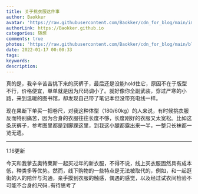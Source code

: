 ```yaml
---
title: 关于挑衣服这件事
author: Baokker
avatar: 'https://raw.githubusercontent.com/Baokker/cdn_for_blog/main/img/custom/avatar.jpg'
authorLink: https://Baokker.github.io
categories: 随想
comments: true
photos: 'https://raw.githubusercontent.com/Baokker/cdn_for_blog/main/blog_imgs/defaultImages.jpg'
date: 2022-01-17 00:00:33
tags:
keywords:
description:
---
```








真的是，我辛辛苦苦挑下来的灰裤子，最后还是没能hold住它，原因不在于版型不行，价格便宜，单单就是因为尺码调小了。就好像你全副武装，穿过严寒的小路，来到温暖的图书馆，却发现自己带了笔记本但没带充电线一样。

现在果断下单买一把卷尺，对我这种体型（180/60kg）的人来说，有时候挑衣服反而特别痛苦，因为合身的衣服往往长度不够，长度刚好的衣服又太宽松。比如这条灰裤子，参考图里都是到脚踝这里，到我这小腿都露出来一半，一整只长袜都一览无遗。

---

1.16更新

今天和我爹去奥特莱斯一起买过年的新衣服，不得不说，线上买衣服固然具有成本低，种类多等优势。然而，线下购物的一些特点是无法被取代的，例如，和一起逛街的人的陪伴与沟通，亲手摸到衣服的触感，偶遇的感觉，以及经过试衣间检验不可能不合身的尺码..有待思考了
